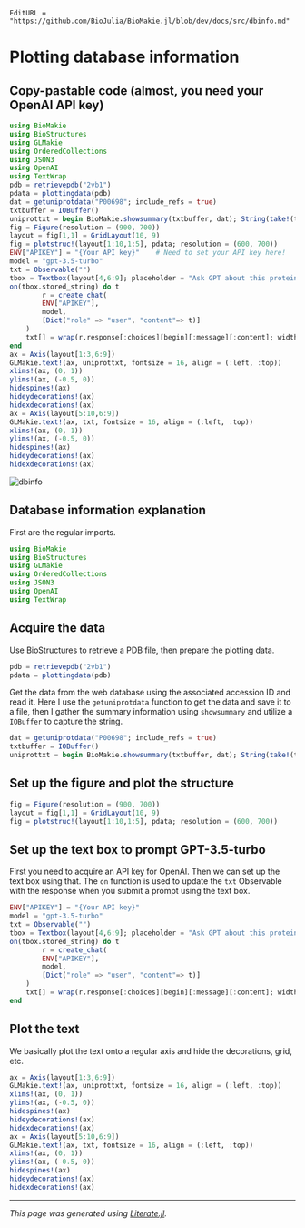 ```@meta
EditURL = "https://github.com/BioJulia/BioMakie.jl/blob/dev/docs/src/dbinfo.md"
```

# Plotting database information

## Copy-pastable code (almost, you need your OpenAI API key)

````julia
using BioMakie
using BioStructures
using GLMakie
using OrderedCollections
using JSON3
using OpenAI
using TextWrap
pdb = retrievepdb("2vb1")
pdata = plottingdata(pdb)
dat = getuniprotdata("P00698"; include_refs = true)
txtbuffer = IOBuffer()
uniprottxt = begin BioMakie.showsummary(txtbuffer, dat); String(take!(txtbuffer)) end
fig = Figure(resolution = (900, 700))
layout = fig[1,1] = GridLayout(10, 9)
fig = plotstruc!(layout[1:10,1:5], pdata; resolution = (600, 700))
ENV["APIKEY"] = "{Your API key}"    # Need to set your API key here!
model = "gpt-3.5-turbo"
txt = Observable("")
tbox = Textbox(layout[4,6:9]; placeholder = "Ask GPT about this protein...", width = 350)
on(tbox.stored_string) do t
        r = create_chat(
        ENV["APIKEY"],
        model,
        [Dict("role" => "user", "content"=> t)]
    )
    txt[] = wrap(r.response[:choices][begin][:message][:content]; width = 50)
end
ax = Axis(layout[1:3,6:9])
GLMakie.text!(ax, uniprottxt, fontsize = 16, align = (:left, :top))
xlims!(ax, (0, 1))
ylims!(ax, (-0.5, 0))
hidespines!(ax)
hideydecorations!(ax)
hidexdecorations!(ax)
ax = Axis(layout[5:10,6:9])
GLMakie.text!(ax, txt, fontsize = 16, align = (:left, :top))
xlims!(ax, (0, 1))
ylims!(ax, (-0.5, 0))
hidespines!(ax)
hideydecorations!(ax)
hidexdecorations!(ax)
````

![dbinfo](../assets/dbinfo.png)

## Database information explanation
First are the regular imports.

````julia
using BioMakie
using BioStructures
using GLMakie
using OrderedCollections
using JSON3
using OpenAI
using TextWrap
````

## Acquire the data
Use BioStructures to retrieve a PDB file, then prepare the plotting data.

````julia
pdb = retrievepdb("2vb1")
pdata = plottingdata(pdb)
````

Get the data from the web database using the associated accession ID and read it.
Here I use the `getuniprotdata` function to get the data and save it to a file, then
I gather the summary information using `showsummary` and utilize a `IOBuffer` to
capture the string.

````julia
dat = getuniprotdata("P00698"; include_refs = true)
txtbuffer = IOBuffer()
uniprottxt = begin BioMakie.showsummary(txtbuffer, dat); String(take!(txtbuffer)) end
````

## Set up the figure and plot the structure

````julia
fig = Figure(resolution = (900, 700))
layout = fig[1,1] = GridLayout(10, 9)
fig = plotstruc!(layout[1:10,1:5], pdata; resolution = (600, 700))
````

## Set up the text box to prompt GPT-3.5-turbo
First you need to acquire an API key for OpenAI. Then we can set up the text box
using that. The `on` function is used to update the `txt` Observable with the
response when you submit a prompt using the text box.

````julia
ENV["APIKEY"] = "{Your API key}"
model = "gpt-3.5-turbo"
txt = Observable("")
tbox = Textbox(layout[4,6:9]; placeholder = "Ask GPT about this protein...", width = 350)
on(tbox.stored_string) do t
        r = create_chat(
        ENV["APIKEY"],
        model,
        [Dict("role" => "user", "content"=> t)]
    )
    txt[] = wrap(r.response[:choices][begin][:message][:content]; width = 50)
end
````

## Plot the text
We basically plot the text onto a regular axis and hide the decorations, grid, etc.

````julia
ax = Axis(layout[1:3,6:9])
GLMakie.text!(ax, uniprottxt, fontsize = 16, align = (:left, :top))
xlims!(ax, (0, 1))
ylims!(ax, (-0.5, 0))
hidespines!(ax)
hideydecorations!(ax)
hidexdecorations!(ax)
ax = Axis(layout[5:10,6:9])
GLMakie.text!(ax, txt, fontsize = 16, align = (:left, :top))
xlims!(ax, (0, 1))
ylims!(ax, (-0.5, 0))
hidespines!(ax)
hideydecorations!(ax)
hidexdecorations!(ax)
````

---

*This page was generated using [Literate.jl](https://github.com/fredrikekre/Literate.jl).*

